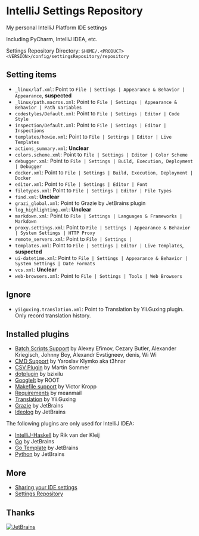 # IntelliJ Settings Repository
My personal IntelliJ Platform IDE settings

Including PyCharm, IntelliJ IDEA, etc.

Settings Repository Directory: `$HOME/.<PRODUCT><VERSION>/config/settingsRepository/repository`

## Setting items

- `_linux/laf.xml`: Point to `File | Settings | Appearance & Behavior | Appearance`, **suspected**
- `_linux/path.macros.xml`: Point to `File | Settings | Appearance & Behavior | Path Variables`
- `codestyles/Default.xml`: Point to `File | Settings | Editor | Code Style`
- `inspection/Default.xml`: Point to `File | Settings | Editor | Inspections`
- `templates/howie.xml`: Point to `File | Settings | Editor | Live Templates`
- `actions_summary.xml`: **Unclear**
- `colors.scheme.xml`: Point to `File | Settings | Editor | Color Scheme`
- `debugger.xml`: Point to `File | Settings | Build, Execution, Deployment | Debugger`
- `docker.xml`: Point to `File | Settings | Build, Execution, Deployment | Docker`
- `editor.xml`: Point to `File | Settings | Editor | Font`
- `filetypes.xml`: Point to `File | Settings | Editor | File Types`
- `find.xml`: **Unclear**
- `grazi_global.xml`: Point to Grazie by JetBrains plugin
- `log_highlighting.xml`: **Unclear**
- `markdown.xml`: Point to `File | Settings | Languages & Frameworks | Markdown`
- `proxy.settings.xml`: Point to `File | Settings | Appearance & Behavior | System Settings | HTTP Proxy`
- `remote_servers.xml`: Point to `File | Settings |`
- `templates.xml`: Point to `File | Settings | Editor | Live Templates`, **suspected**
- `ui-datetime.xml`: Point to `File | Settings | Appearance & Behavior | System Settings | Date Formats`
- `vcs.xml`: **Unclear**
- `web-browsers.xml`: Point to `File | Settings | Tools | Web Browsers`

## Ignore

- `yiiguxing.translation.xml`: Point to Translation by Yii.Guxing plugin. Only record translation history.

## Installed plugins

- [Batch Scripts Support](https://plugins.jetbrains.com/plugin/265-batch-scripts-support/) by Alexey Efimov, Cezary Butler, Alexander Kriegisch, Johnny Boy, Alexandr Evstigneev, denis, Wi Wi
- [CMD Support](https://plugins.jetbrains.com/plugin/5834-cmd-support/) by Yaroslav Klymko aka t3hnar
- [CSV Plugin](https://plugins.jetbrains.com/plugin/10037-csv-plugin/) by Martin Sommer
- [dotplugin](https://plugins.jetbrains.com/plugin/10312-dotplugin/) by bzixilu
- [GoogleIt](https://plugins.jetbrains.com/plugin/7402-googleit/) by ROOT
- [Makefile support](https://plugins.jetbrains.com/plugin/9333-makefile-support/) by Victor Kropp
- [Requirements](https://plugins.jetbrains.com/plugin/10837-requirements/) by meanmail
- [Translation](https://plugins.jetbrains.com/plugin/8579-translation/) by Yii.Guxing
- [Grazie](https://plugins.jetbrains.com/plugin/12175-grazie/) by JetBrains
- [Ideolog](https://plugins.jetbrains.com/plugin/9746-ideolog/) by JetBrains

The following plugins are only used for IntelliJ IDEA:

- [IntelliJ-Haskell](https://plugins.jetbrains.com/plugin/8258-intellij-haskell/) by Rik van der Kleij
- [Go](https://plugins.jetbrains.com/plugin/9568-go/) by JetBrains
- [Go Template](https://plugins.jetbrains.com/plugin/10581-go-template/) by JetBrains
- [Python](https://plugins.jetbrains.com/plugin/631-python/) by JetBrains

## More

- [Sharing your IDE settings](https://www.jetbrains.com/help/idea/sharing-your-ide-settings.html)
- [Settings Repository](https://www.jetbrains.com/help/idea/settings-tools-settings-repository.html)

## Thanks
[![JetBrains](https://www.jetbrains.com/company/brand/img/logo5.svg)](https://www.jetbrains.com/)
